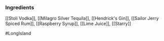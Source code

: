 ### Ingredients

[[Stoli Vodka]], [[Milagro Silver Tequila]], [[Hendrick's Gin]], [[Sailor Jerry Spiced Rum]], [[Raspberry Syrup]], [[Lime Juice]], [[Starry]]

#LongIsland 